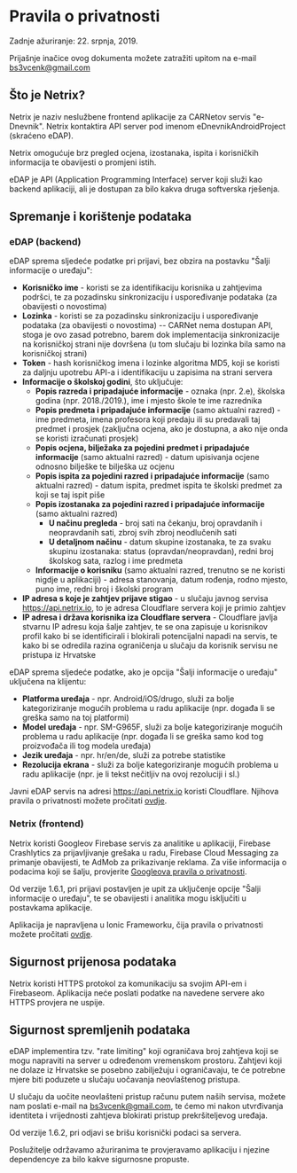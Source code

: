 # Pravila o privatnosti

Zadnje ažuriranje: 22. srpnja, 2019.

Prijašnje inačice ovog dokumenta možete zatražiti upitom na e-mail bs3vcenk@gmail.com

## Što je Netrix?

Netrix je naziv neslužbene frontend aplikacije za CARNetov servis "e-Dnevnik". Netrix kontaktira API server pod imenom eDnevnikAndroidProject (skraćeno eDAP).

Netrix omogućuje brz pregled ocjena, izostanaka, ispita i korisničkih informacija te obavijesti o promjeni istih.

eDAP je API (Application Programming Interface) server koji služi kao backend aplikaciji, ali je dostupan za bilo kakva druga softverska rješenja.

## Spremanje i korištenje podataka

### eDAP (backend)

eDAP sprema sljedeće podatke pri prijavi, bez obzira na postavku "Šalji informacije o uređaju":

* **Korisničko ime** - koristi se za identifikaciju korisnika u zahtjevima podršci, te za pozadinsku sinkronizaciju i uspoređivanje podataka (za obavijesti o novostima)
* **Lozinka** - koristi se za pozadinsku sinkronizaciju i uspoređivanje podataka (za obavijesti o novostima) -- CARNet nema dostupan API, stoga je ovo zasad potrebno, barem dok implementacija sinkronizacije na korisničkoj strani nije dovršena (u tom slučaju bi lozinka bila samo na korisničkoj strani)
* **Token** - hash korisničkog imena i lozinke algoritma MD5, koji se koristi za daljnju upotrebu API-a i identifikaciju u zapisima na strani servera
* **Informacije o školskoj godini**, što uključuje:
    * **Popis razreda i pripadajuće informacije** - oznaka (npr. 2.e), školska godina (npr. 2018./2019.), ime i mjesto škole te ime razrednika
    * **Popis predmeta i pripadajuće informacije** (samo aktualni razred) - ime predmeta, imena profesora koji predaju ili su predavali taj predmet i prosjek (zaključna ocjena, ako je dostupna, a ako nije onda se koristi izračunati prosjek)
    * **Popis ocjena, bilježaka za pojedini predmet i pripadajuće informacije** (samo aktualni razred) - datum upisivanja ocjene odnosno bilješke te bilješka uz ocjenu
    * **Popis ispita za pojedini razred i pripadajuće informacije** (samo aktualni razred) - datum ispita, predmet ispita te školski predmet za koji se taj ispit piše
    * **Popis izostanaka za pojedini razred i pripadajuće informacije** (samo aktualni razred)
        * **U načinu pregleda** - broj sati na čekanju, broj opravdanih i neopravdanih sati, zbroj svih zbroj neodlučenih sati
        * **U detaljnom načinu** - datum skupine izostanaka, te za svaku skupinu izostanaka: status (opravdan/neopravdan), redni broj školskog sata, razlog i ime predmeta
    * **Informacije o korisniku** (samo aktualni razred, trenutno se ne koristi nigdje u aplikaciji) - adresa stanovanja, datum rođenja, rodno mjesto, puno ime, redni broj i školski program
* **IP adresa s koje je zahtjev prijave stigao** - u slučaju javnog servisa https://api.netrix.io, to je adresa Cloudflare servera koji je primio zahtjev
* **IP adresa i država korisnika iza Cloudflare servera** - Cloudflare javlja stvarnu IP adresu koja šalje zahtjev, te se ona zapisuje u korisnikov profil kako bi se identificirali i blokirali potencijalni napadi na servis, te kako bi se odredila razina ograničenja u slučaju da korisnik servisu ne pristupa iz Hrvatske

eDAP sprema sljedeće podatke, ako je opcija "Šalji informacije o uređaju" uključena na klijentu:

* **Platforma uređaja** - npr. Android/iOS/drugo, služi za bolje kategoriziranje mogućih problema u radu aplikacije (npr. događa li se greška samo na toj platformi)
* **Model uređaja** - npr. SM-G965F, služi za bolje kategoriziranje mogućih problema u radu aplikacije (npr. događa li se greška samo kod tog proizvođača ili tog modela uređaja)
* **Jezik uređaja** - npr. hr/en/de, služi za potrebe statistike
* **Rezolucija ekrana** - služi za bolje kategoriziranje mogućih problema u radu aplikacije (npr. je li tekst nečitljiv na ovoj rezoluciji i sl.)

Javni eDAP servis na adresi https://api.netrix.io koristi Cloudflare. Njihova pravila o privatnosti možete pročitati [ovdje](https://www.cloudflare.com/privacypolicy/).

### Netrix (frontend)

Netrix koristi Googleov Firebase servis za analitike u aplikaciji, Firebase Crashlytics za prijavljivanje grešaka u radu, Firebase Cloud Messaging za primanje obavijesti, te AdMob za prikazivanje reklama. Za više informacija o podacima koji se šalju, provjerite [Googleova pravila o privatnosti](https://policies.google.com/privacy).

Od verzije 1.6.1, pri prijavi postavljen je upit za uključenje opcije "Šalji informacije o uređaju", te se obavijesti i analitika mogu isključiti u postavkama aplikacije.

Aplikacija je napravljena u Ionic Frameworku, čija pravila o privatnosti možete pročitati [ovdje](https://ionicframework.com/privacy).

## Sigurnost prijenosa podataka

Netrix koristi HTTPS protokol za komunikaciju sa svojim API-em i Firebaseom. Aplikacija neće poslati podatke na navedene servere ako HTTPS provjera ne uspije.

## Sigurnost spremljenih podataka

eDAP implementira tzv. "rate limiting" koji ograničava broj zahtjeva koji se mogu napraviti na server u određenom vremenskom prostoru. Zahtjevi koji ne dolaze iz Hrvatske se posebno zabilježuju i ograničavaju, te će potrebne mjere biti poduzete u slučaju uočavanja neovlaštenog pristupa.

U slučaju da uočite neovlašteni pristup računu putem naših servisa, možete nam poslati e-mail na bs3vcenk@gmail.com, te ćemo mi nakon utvrđivanja identiteta i vrijednosti zahtjeva blokirati pristup prekršiteljevog uređaja.

Od verzije 1.6.2, pri odjavi se brišu korisnički podaci sa servera.

Poslužitelje održavamo ažuriranima te provjeravamo aplikaciju i njezine dependencye za bilo kakve sigurnosne propuste.